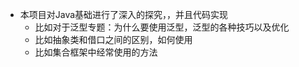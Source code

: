 - 本项目对Java基础进行了深入的探究，，并且代码实现
  - 比如对于泛型专题：为什么要使用泛型，泛型的各种技巧以及优化
  - 比如抽象类和借口之间的区别，如何使用
  - 比如集合框架中经常使用的方法